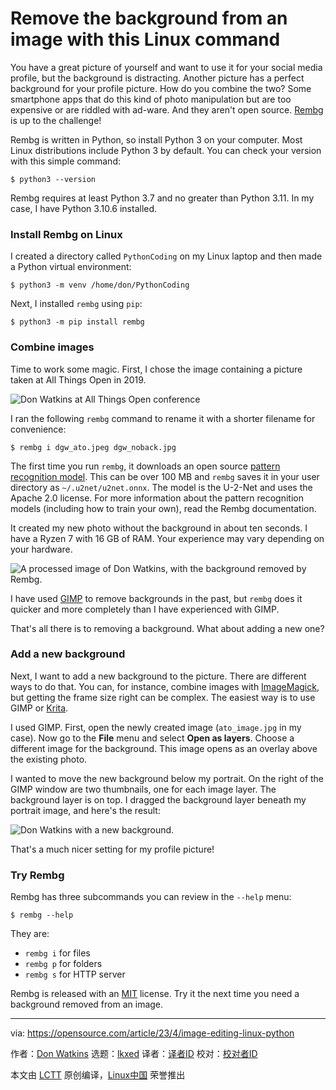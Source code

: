 [#]: subject: "Remove the background from an image with this Linux command"
[#]: via: "https://opensource.com/article/23/4/image-editing-linux-python"
[#]: author: "Don Watkins https://opensource.com/users/don-watkins"
[#]: collector: "lkxed"
[#]: translator: "geekpi"
[#]: reviewer: " "
[#]: publisher: " "
[#]: url: " "

Remove the background from an image with this Linux command
======

You have a great picture of yourself and want to use it for your social media profile, but the background is distracting. Another picture has a perfect background for your profile picture. How do you combine the two? Some smartphone apps that do this kind of photo manipulation but are too expensive or are riddled with ad-ware. And they aren't open source. [Rembg][1] is up to the challenge!

Rembg is written in Python, so install Python 3 on your computer. Most Linux distributions include Python 3 by default. You can check your version with this simple command:

```
$ python3 --version
```

Rembg requires at least Python 3.7 and no greater than Python 3.11. In my case, I have Python 3.10.6 installed.

### Install Rembg on Linux

I created a directory called `PythonCoding` on my Linux laptop and then made a Python virtual environment:

```
$ python3 -m venv /home/don/PythonCoding
```

Next, I installed `rembg` using `pip`:

```
$ python3 -m pip install rembg
```

### Combine images

Time to work some magic. First, I chose the image containing a picture taken at All Things Open in 2019.

![Don Watkins at All Things Open conference][2]

I ran the following `rembg` command to rename it with a shorter filename for convenience:

```
$ rembg i dgw_ato.jpeg dgw_noback.jpg
```

The first time you run `rembg`, it downloads an open source [pattern recognition model][3]. This can be over 100 MB and `rembg` saves it in your user directory as `~/.u2net/u2net.onnx`. The model is the U-2-Net and uses the Apache 2.0 license. For more information about the pattern recognition models (including how to train your own), read the Rembg documentation.

It created my new photo without the background in about ten seconds. I have a Ryzen 7 with 16 GB of RAM. Your experience may vary depending on your hardware.

![A processed image of Don Watkins, with the background removed by Rembg.][4]

I have used [GIMP][5] to remove backgrounds in the past, but `rembg` does it quicker and more completely than I have experienced with GIMP.

That's all there is to removing a background. What about adding a new one?

### Add a new background

Next, I want to add a new background to the picture. There are different ways to do that. You can, for instance, combine images with [ImageMagick][6], but getting the frame size right can be complex. The easiest way is to use GIMP or [Krita][7].

I used GIMP. First, open the newly created image (`ato_image.jpg` in my case). Now go to the **File** menu and select **Open as layers**. Choose a different image for the background. This image opens as an overlay above the existing photo.

I wanted to move the new background below my portrait. On the right of the GIMP window are two thumbnails, one for each image layer. The background layer is on top. I dragged the background layer beneath my portrait image, and here's the result:

![Don Watkins with a new background.][8]

That's a much nicer setting for my profile picture!

### Try Rembg

Rembg has three subcommands you can review in the `--help` menu:

```
$ rembg --help
```

They are:

- `rembg i` for files
- `rembg p` for folders
- `rembg s` for HTTP server

Rembg is released with an [MIT][9] license. Try it the next time you need a background removed from an image.

--------------------------------------------------------------------------------

via: https://opensource.com/article/23/4/image-editing-linux-python

作者：[Don Watkins][a]
选题：[lkxed][b]
译者：[译者ID](https://github.com/译者ID)
校对：[校对者ID](https://github.com/校对者ID)

本文由 [LCTT](https://github.com/LCTT/TranslateProject) 原创编译，[Linux中国](https://linux.cn/) 荣誉推出

[a]: https://opensource.com/users/don-watkins
[b]: https://github.com/lkxed/
[1]: https://github.com/danielgatis/rembg
[2]: https://opensource.com/sites/default/files/2023-03/don-watkins-at-All-Things-Open.webp
[3]: https://github.com/xuebinqin/U-2-Net
[4]: https://opensource.com/sites/default/files/2023-03/don-watkins-no-background.webp
[5]: https://opensource.com/content/cheat-sheet-gimp
[6]: https://opensource.com/article/17/8/imagemagick
[7]: https://opensource.com/article/21/12/open-source-photo-editing-krita
[8]: https://opensource.com/sites/default/files/2023-03/don-watkins-at-the-beach.webp
[9]: https://github.com/danielgatis/rembg/blob/main/LICENSE.txt